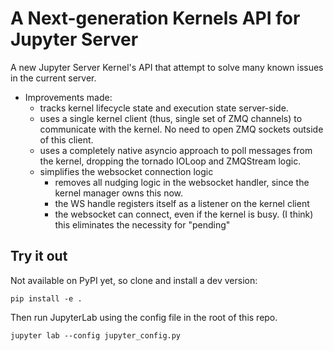 # A Next-generation Kernels API for Jupyter Server

A new Jupyter Server Kernel's API that attempt to solve many known issues in the current server.

- Improvements made:
    - tracks kernel lifecycle state and execution state server-side.
    - uses a single kernel client (thus, single set of ZMQ channels) to communicate with the kernel. No need to open ZMQ sockets outside of this client.
    - uses a completely native asyncio approach to poll messages from the kernel, dropping the tornado IOLoop and ZMQStream logic.
    - simplifies the websocket connection logic
        - removes all nudging logic in the websocket handler, since the kernel manager owns this now.
        - the WS handle registers itself as a listener on the kernel client
        - the websocket can connect, even if the kernel is busy. (I think) this eliminates the necessity for "pending" 

## Try it out

Not available on PyPI yet, so clone and install a dev version:
```console
pip install -e .
```
Then run JupyterLab using the config file in the root of this repo.
```
jupyter lab --config jupyter_config.py
```